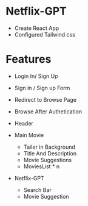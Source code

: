 #  Netflix-GPT
- Create React App
- Configured Tailwind css


# Features

- Login In/ Sign Up
 - Sign in / Sign up Form
 - Redirect to Browse Page

- Browse After Authetication
 - Header
 - Main Movie
   - Tailer in Background
   - Title And Description
   - Movie Suggestions
    - MoviesList * n

- Netflix-GPT
  - Search Bar
  - Movie Suggestion

